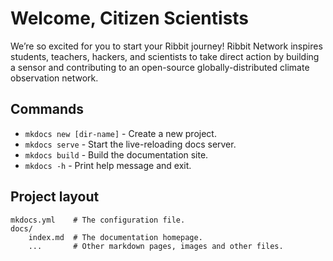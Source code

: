 # Welcome, Citizen Scientists

We’re so excited for you to start your Ribbit journey! Ribbit Network inspires students, teachers, hackers, and scientists to take direct action by building a sensor and contributing to an open-source globally-distributed climate observation network.

## Commands

* `mkdocs new [dir-name]` - Create a new project.
* `mkdocs serve` - Start the live-reloading docs server.
* `mkdocs build` - Build the documentation site.
* `mkdocs -h` - Print help message and exit.

## Project layout

    mkdocs.yml    # The configuration file.
    docs/
        index.md  # The documentation homepage.
        ...       # Other markdown pages, images and other files.
